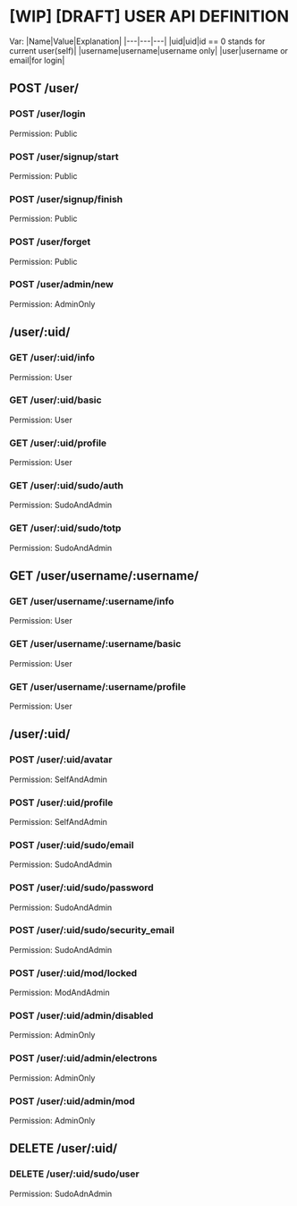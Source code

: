 # [WIP] [DRAFT] USER API DEFINITION

Var:
|Name|Value|Explanation|
|---|---|---|
|uid|uid|id == 0 stands for current user(self)|
|username|username|username only|
|user|username or email|for login|

## POST /user/
### POST /user/login
Permission: Public
### POST /user/signup/start
Permission: Public
### POST /user/signup/finish
Permission: Public
### POST /user/forget
Permission: Public
### POST /user/admin/new
Permission: AdminOnly

## /user/:uid/
### GET /user/:uid/info
Permission: User

### GET /user/:uid/basic
Permission: User

### GET /user/:uid/profile
Permission: User

### GET /user/:uid/sudo/auth
Permission: SudoAndAdmin

### GET /user/:uid/sudo/totp
Permission: SudoAndAdmin

## GET /user/username/:username/
### GET /user/username/:username/info
Permission: User

### GET /user/username/:username/basic
Permission: User

### GET /user/username/:username/profile
Permission: User

## /user/:uid/
### POST /user/:uid/avatar
Permission: SelfAndAdmin

### POST /user/:uid/profile
Permission: SelfAndAdmin

### POST /user/:uid/sudo/email
Permission: SudoAndAdmin

### POST /user/:uid/sudo/password
Permission: SudoAndAdmin

### POST /user/:uid/sudo/security_email
Permission: SudoAndAdmin

### POST /user/:uid/mod/locked
Permission: ModAndAdmin

### POST /user/:uid/admin/disabled
Permission: AdminOnly

### POST /user/:uid/admin/electrons
Permission: AdminOnly

### POST /user/:uid/admin/mod
Permission: AdminOnly

## DELETE /user/:uid/
### DELETE /user/:uid/sudo/user
Permission: SudoAdnAdmin

